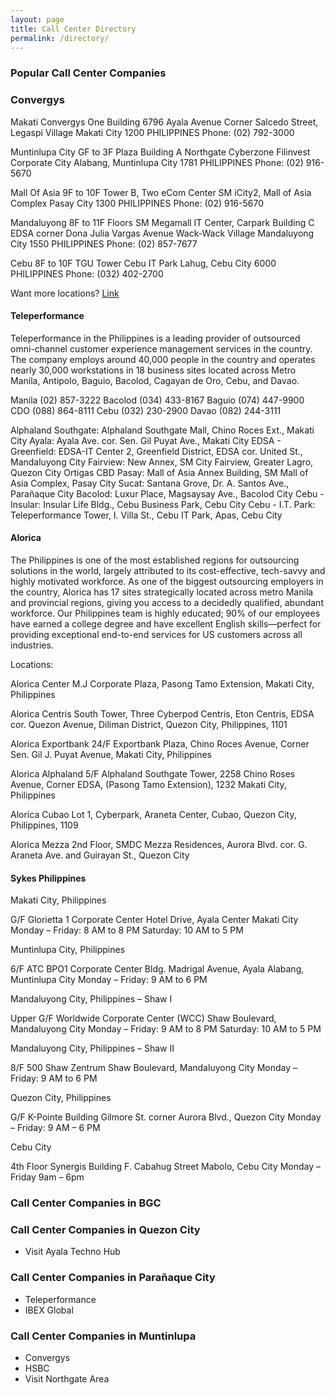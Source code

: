 ```yaml
---
layout: page
title: Call Center Directory
permalink: /directory/
---
```


### Popular Call Center Companies


### Convergys

Makati
Convergys One Building
6796 Ayala Avenue
Corner Salcedo Street, Legaspi Village
Makati City 1200
PHILIPPINES
Phone: (02) 792-3000

Muntinlupa City
GF to 3F Plaza Building A
Northgate Cyberzone
Filinvest Corporate City
Alabang, Muntinlupa City 1781
PHILIPPINES
Phone: (02) 916-5670

Mall Of Asia
9F to 10F Tower B, Two eCom Center
SM iCity2, Mall of Asia Complex
Pasay City 1300
PHILIPPINES
Phone: (02) 916-5670

Mandaluyong
8F to 11F Floors 
SM Megamall IT Center, Carpark Building C
EDSA corner Dona Julia Vargas Avenue
Wack-Wack Village
Mandaluyong City 1550
PHILIPPINES
Phone: (02) 857-7677

Cebu
8F to 10F TGU Tower
Cebu IT Park
Lahug, Cebu City 6000
PHILIPPINES
Phone: (032) 402-2700

Want more locations?
[Link](https://www.convergys.com/about/locations)


#### Teleperformance

Teleperformance in the Philippines is a leading provider of outsourced omni-channel customer experience management services in the country. The company employs around 40,000 people in the country and operates nearly 30,000 workstations in 18 business sites located across Metro Manila, Antipolo, Baguio, Bacolod, Cagayan de Oro, Cebu, and Davao.

Manila (02) 857-3222
Bacolod (034) 433-8167
Baguio (074) 447-9900
CDO (088) 864-8111
Cebu (032) 230-2900
Davao (082) 244-3111

Alphaland Southgate: Alphaland Southgate Mall, Chino Roces Ext., Makati City
Ayala: Ayala Ave. cor. Sen. Gil Puyat Ave., Makati City
EDSA - Greenfield: EDSA-IT Center 2, Greenfield District, EDSA cor. United St., Mandaluyong City
Fairview: New Annex, SM City Fairview, Greater Lagro, Quezon City
Ortigas CBD
Pasay: Mall of Asia Annex Building, SM Mall of Asia Complex, Pasay City
Sucat: Santana Grove, Dr. A. Santos Ave., Parañaque City
Bacolod: Luxur Place, Magsaysay Ave., Bacolod City
Cebu - Insular: Insular Life Bldg., Cebu Business Park, Cebu City
Cebu - I.T. Park: Teleperformance Tower, I. Villa St., Cebu IT Park, Apas, Cebu City


#### Alorica

The Philippines is one of the most established regions for outsourcing solutions in the world, largely attributed to its cost-effective, tech-savvy and highly motivated workforce. As one of the biggest outsourcing employers in the country, Alorica has 17 sites strategically located across metro Manila and provincial regions, giving you access to a decidedly qualified, abundant workforce. Our Philippines team is highly educated; 90% of our employees have earned a college degree and have excellent English skills—perfect for providing exceptional end-to-end services for US customers across all industries.

Locations:

Alorica Center
M.J Corporate Plaza, Pasong Tamo Extension, Makati City, Philippines

Alorica Centris
South Tower, Three Cyberpod Centris, Eton Centris, EDSA cor. Quezon Avenue, Diliman District, Quezon City, Philippines, 1101

Alorica Exportbank
24/F Exportbank Plaza, Chino Roces Avenue, Corner Sen. Gil J. Puyat Avenue, Makati City, Philippines

Alorica Alphaland
5/F Alphaland Southgate Tower, 2258 Chino Roses Avenue, Corner EDSA, (Pasong Tamo Extension), 1232 Makati City, Philippines

Alorica Cubao
Lot 1, Cyberpark, Araneta Center, Cubao, Quezon City, Philippines, 1109

Alorica Mezza
2nd Floor, SMDC Mezza Residences, Aurora Blvd. cor. G. Araneta Ave. and Guirayan St., Quezon City


#### Sykes Philippines

Makati City, Philippines

G/F Glorietta 1 Corporate Center
Hotel Drive, Ayala Center
Makati City
Monday – Friday: 8 AM to 8 PM
Saturday: 10 AM to 5 PM

Muntinlupa City, Philippines

6/F ATC BPO1 Corporate Center Bldg.
Madrigal Avenue, Ayala Alabang,
Muntinlupa City
Monday – Friday: 9 AM to 6 PM

Mandaluyong City, Philippines – Shaw I

Upper G/F Worldwide Corporate Center (WCC)
Shaw Boulevard, Mandaluyong City
Monday – Friday: 9 AM to 8 PM
Saturday: 10 AM to 5 PM

Mandaluyong City, Philippines – Shaw II

8/F 500 Shaw Zentrum
Shaw Boulevard, Mandaluyong City
Monday – Friday: 9 AM to 6 PM

Quezon City, Philippines

G/F K-Pointe Building
Gilmore St. corner Aurora Blvd.,
Quezon City
Monday – Friday: 9 AM – 6 PM

Cebu City

4th Floor Synergis Building
F. Cabahug Street
Mabolo, Cebu City
Monday – Friday 9am – 6pm



### Call Center Companies in BGC

### Call Center Companies in Quezon City

- Visit Ayala Techno Hub

### Call Center Companies in Parañaque City

- Teleperformance
- IBEX Global

### Call Center Companies in Muntinlupa

- Convergys
- HSBC
- Visit Northgate Area

